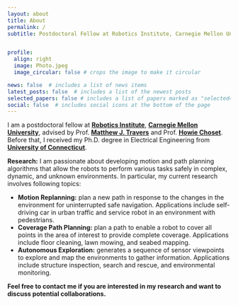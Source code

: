 ```yaml
---
layout: about
title: About
permalink: /
subtitle: Postdoctoral Fellow at Robotics Institute, Carnegie Mellon University, Pittsburgh, PA, USA.


profile:
  align: right
  image: Photo.jpeg
  image_circular: false # crops the image to make it circular

news: false  # includes a list of news items
latest_posts: false  # includes a list of the newest posts
selected_papers: false # includes a list of papers marked as "selected={true}"
social: false  # includes social icons at the bottom of the page
---
```


I am a postdoctoral fellow at [<b>Robotics Institute</b>](https://www.ri.cmu.edu/), [<b>Carnegie Mellon University</b>](https://www.cmu.edu/), advised by Prof. [<b>Matthew J. Travers</b>](https://www.ri.cmu.edu/ri-faculty/matthew-j-travers/) and Prof. [<b>Howie Choset</b>](https://www.ri.cmu.edu/ri-faculty/howie-choset/). Before that, I received my Ph.D. degree in Electrical Engineering from [<b>University of Connecticut</b>](https://uconn.edu/).

**Research:** I am passionate about developing motion and path planning algorithms that allow the robots to perform various tasks safely in complex, dynamic, and unknown environments. In particular, my current research involves following topics:

- **Motion Replanning:** plan a new path in response to the changes in the environment for uninterrupted safe navigation. Applications include self-driving car in urban traffic and service robot in an environment with pedestrians.
- **Coverage Path Planning:** plan a path to enable a robot to cover all points in the area of interest to provide complete coverage. Applications include floor cleaning, lawn mowing, and seabed mapping.
- **Autonomous Exploration:** generates a sequence of sensor viewpoints to explore and map the environments to gather information. Applications include structure inspection, search and rescue, and environmental monitoring.

**Feel free to contact me if you are interested in my research and want to discuss potential collaborations.**
